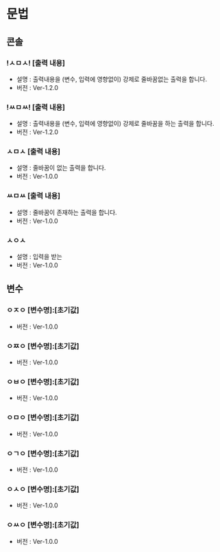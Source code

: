 # 문법

## 콘솔
### !ㅅㅁㅅ! [출력 내용]
- 설명 : 출력내용을 (변수, 입력에 영향없이) 강제로 줄바꿈없는 출력을 합니다.
- 버전 : Ver-1.2.0

### !ㅆㅁㅆ! [출력 내용]
- 설명 : 출력내용을 (변수, 입력에 영향없이) 강제로 줄바꿈을 하는 출력을 합니다.
- 버전 : Ver-1.2.0

### ㅅㅁㅅ [출력 내용]
- 설명 : 줄바꿈이 없는 출력을 합니다.
- 버전 : Ver-1.0.0

### ㅆㅁㅆ [출력 내용]
- 설명 : 줄바꿈이 존재하는 출력을 합니다.
- 버전 : Ver-1.0.0

### ㅅㅇㅅ
- 설명 : 입력을 받는 
- 버전 : Ver-1.0.0

## 변수
### ㅇㅈㅇ [변수명]:[초기값]
- 버전 : Ver-1.0.0
### ㅇㅉㅇ [변수명]:[초기값]
- 버전 : Ver-1.0.0
### ㅇㅂㅇ [변수명]:[초기값]
- 버전 : Ver-1.0.0
### ㅇㅁㅇ [변수명]:[초기값]
- 버전 : Ver-1.0.0
### ㅇㄱㅇ [변수명]:[초기값]
- 버전 : Ver-1.0.0
### ㅇㅅㅇ [변수명]:[초기값]
- 버전 : Ver-1.0.0
### ㅇㅆㅇ [변수명]:[초기값]
- 버전 : Ver-1.0.0